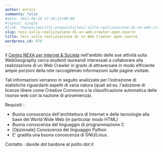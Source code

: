 ```yaml
---
author: enrico
comments: false
#date: 2011-04-24 17:28:21+00:00
#layout: single
#link: theses/specific-proposals/tesi-sulla-realizzazione-di-un-web-crawler-open-source/
slug: tesi-sulla-realizzazione-di-un-web-crawler-open-source
title: Tesi sulla realizzazione di un Web Crawler open source
wordpress_id: 479
---
```


Il [Centro NEXA per Internet & Società](http://nexa.polito.it) nell'ambito delle sue attività sulla WebGeography cerca studenti laureandi interessati a collaborare alla realizzazione di un Web Crawler in grado di attraversare in modo efficiente ampie porzioni della rete raccogliendo informazioni sulle pagine visitate.

Tali informazioni verranno in seguito analizzate per l'estrazione di statistiche riguardanti aspetti di varia natura (quali ad es. l'adozione di licenze libere come Creative Commons o la classificazione automatica delle risorse web con la nazione di provenienza).

Requisiti :

- Buona conoscenza dell'architettura di Internet e delle tecnologie alla base del World Wide Web (in particolar modo HTML)
- Buona conoscenza del linguaggio di programmazione C
- [Opzionale] Conoscenza del linguaggio Python
- E' gradita una buona conoscenza di GNU/Linux.

Contatto : davide dot bardone at polito dot it
